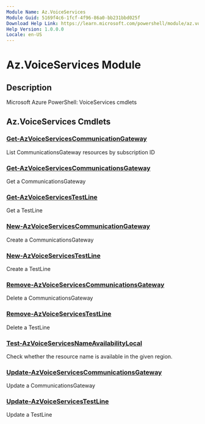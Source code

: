 ```yaml
---
Module Name: Az.VoiceServices
Module Guid: 5169f4c6-1fcf-4f96-86a0-bb231bbd025f
Download Help Link: https://learn.microsoft.com/powershell/module/az.voiceservices
Help Version: 1.0.0.0
Locale: en-US
---
```


# Az.VoiceServices Module
## Description
Microsoft Azure PowerShell: VoiceServices cmdlets

## Az.VoiceServices Cmdlets
### [Get-AzVoiceServicesCommunicationGateway](Get-AzVoiceServicesCommunicationGateway.md)
List CommunicationsGateway resources by subscription ID

### [Get-AzVoiceServicesCommunicationsGateway](Get-AzVoiceServicesCommunicationsGateway.md)
Get a CommunicationsGateway

### [Get-AzVoiceServicesTestLine](Get-AzVoiceServicesTestLine.md)
Get a TestLine

### [New-AzVoiceServicesCommunicationGateway](New-AzVoiceServicesCommunicationGateway.md)
Create a CommunicationsGateway

### [New-AzVoiceServicesTestLine](New-AzVoiceServicesTestLine.md)
Create a TestLine

### [Remove-AzVoiceServicesCommunicationsGateway](Remove-AzVoiceServicesCommunicationsGateway.md)
Delete a CommunicationsGateway

### [Remove-AzVoiceServicesTestLine](Remove-AzVoiceServicesTestLine.md)
Delete a TestLine

### [Test-AzVoiceServicesNameAvailabilityLocal](Test-AzVoiceServicesNameAvailabilityLocal.md)
Check whether the resource name is available in the given region.

### [Update-AzVoiceServicesCommunicationsGateway](Update-AzVoiceServicesCommunicationsGateway.md)
Update a CommunicationsGateway

### [Update-AzVoiceServicesTestLine](Update-AzVoiceServicesTestLine.md)
Update a TestLine

